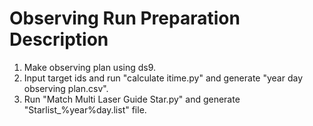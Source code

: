 # Observing Run Preparation Description

1. Make observing plan using ds9.
2. Input target ids and run "calculate itime.py" and generate "year day observing plan.csv".
3. Run "Match Multi Laser Guide Star.py" and generate "Starlist_%year%day.list" file.
